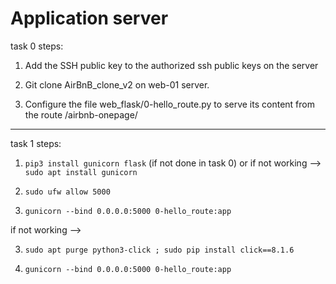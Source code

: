 # Application server

task 0 steps:

1. Add the SSH public key to the authorized ssh public keys on the server

2. Git clone AirBnB_clone_v2 on web-01 server.

3. Configure the file web_flask/0-hello_route.py to serve its content from the route /airbnb-onepage/

---

task 1 steps:

1. `pip3 install gunicorn flask` (if not done in task 0) or
   if not working --> `sudo apt install gunicorn`

2. `sudo ufw allow 5000`

3. `gunicorn --bind 0.0.0.0:5000 0-hello_route:app`

if not working -->

3. `sudo apt purge python3-click ; sudo pip install click==8.1.6`

4. `gunicorn --bind 0.0.0.0:5000 0-hello_route:app`
